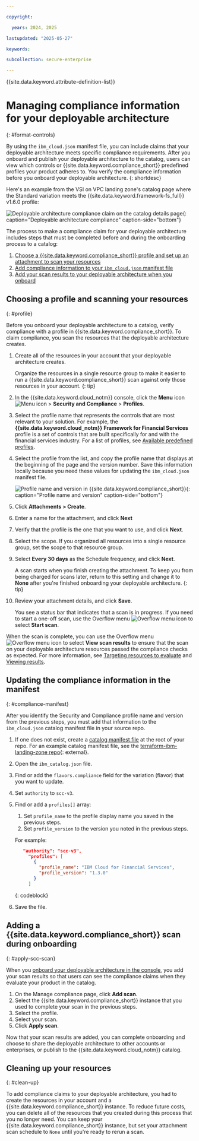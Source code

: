 ```yaml
---

copyright:

  years: 2024, 2025

lastupdated: "2025-05-27"

keywords:

subcollection: secure-enterprise

---
```


{{site.data.keyword.attribute-definition-list}}

# Managing compliance information for your deployable architecture
{: #format-controls}

By using the `ibm_cloud.json` manifest file, you can include claims that your deployable architecture meets specific compliance requirements. After you onboard and publish your deployable architecture to the catalog, users can view which controls or {{site.data.keyword.compliance_short}} predefined profiles your product adheres to. You verify the compliance information before you onboard your deployable architecture.
{: shortdesc}

Here's an example from the VSI on VPC landing zone's catalog page where the Standard variation meets the {{site.data.keyword.framework-fs_full}} v1.6.0 profile:

![Deployable architecture compliance claim on the catalog details page](images/da-compliance-mapping.png "Deployable architecture compliance claim on the catalog details page"){: caption="Deployable architecture compliance" caption-side="bottom"}

The process to make a compliance claim for your deployable architecture includes steps that must be completed before and during the onboarding process to a catalog:

1. [Choose a {{site.data.keyword.compliance_short}} profile and set up an attachment to scan your resources](#profile)
1. [Add compliance information to your `ibm_cloud.json` manifest file](#compliance-manifest)
1. [Add your scan results to your deployable architecture when you onboard](#apply-scc-scan)

## Choosing a profile and scanning your resources
{: #profile}

Before you onboard your deployable architecture to a catalog, verify compliance with a profile in {{site.data.keyword.compliance_short}}. To claim compliance, you scan the resources that the deployable architecture creates.

1. Create all of the resources in your account that your deployable architecture creates.

   Organize the resources in a single resource group to make it easier to run a {{site.data.keyword.compliance_short}} scan against only those resources in your account.
   {: tip}

1. In the {{site.data.keyword.cloud_notm}} console, click the **Menu** icon ![Menu icon](../icons/icon_hamburger.svg "Menu") > **Security and Compliance** > **Profiles**.
1. Select the profile name that represents the controls that are most relevant to your solution. For example, the **{{site.data.keyword.cloud_notm}} Framework for Financial Services** profile is a set of controls that are built specifically for and with the financial services industry. For a list of profiles, see [Available predefined profiles](https://cloud.ibm.com/docs/security-compliance?topic=security-compliance-predefined-profiles).
1. Select the profile from the list, and copy the profile name that displays at the beginning of the page and the version number. Save this information locally because you need these values for updating the `ibm_cloud.json` manifest file.

   ![Profile name and version in {{site.data.keyword.compliance_short}}](images/scc-profile-name.png){: caption="Profile name and version" caption-side="bottom"}

1. Click **Attachments > Create**.
1. Enter a name for the attachment, and click **Next**
1. Verify that the profile is the one that you want to use, and click **Next**.
1. Select the scope. If you organized all resources into a single resource group, set the scope to that resource group.
1. Select **Every 30 days** as the Schedule frequency, and click **Next**.

   A scan starts when you finish creating the attachment. To keep you from being charged for scans later, return to this setting and change it to **None** after you're finished onboarding your deployable architecture.
   {: tip}

1. Review your attachment details, and click **Save**.

   You see a status bar that indicates that a scan is in progress. If you need to start a one-off scan, use the Overflow menu ![Overflow menu icon](../icons/action-menu-icon.svg "Overflow menu icon") to select **Start scan**.

When the scan is complete, you can use the Overflow menu ![Overflow menu icon](../icons/action-menu-icon.svg "Overflow menu icon") to select **View scan results** to ensure that the scan on your deployable architecture resources passed the compliance checks as expected. For more information, see [Targeting resources to evaluate](/docs/security-compliance?topic=security-compliance-scopes&interface=ui) and [Viewing results](/docs/security-compliance?topic=security-compliance-results).

## Updating the compliance information in the manifest
{: #compliance-manifest}

After you identify the Security and Compliance profile name and version from the previous steps, you must add that information to the `ibm_cloud.json` catalog manifest file in your source repo.

1. If one does not exist, create a [catalog manifest file](/docs/secure-enterprise?topic=secure-enterprise-manifest-values) at the root of your repo. For an example catalog manifest file, see the [terraform-ibm-landing-zone repo](https://github.com/terraform-ibm-modules/terraform-ibm-landing-zone/blob/main/ibm_catalog.json){: external}.
1. Open the `ibm_catalog.json` file.
1. Find or add the `flavors.compliance` field for the variation (flavor) that you want to update.
1. Set `authority` to `scc-v3`.
1. Find or add a `profiles[]` array:
   1. Set `profile_name` to the profile display name you saved in the previous steps.
   1. Set `profile_version` to the version you noted in the previous steps.

   For example:
   ```json
      "authority": "scc-v3",
        "profiles": [
          {
            "profile_name": "IBM Cloud for Financial Services",
            "profile_version": "1.3.0"
          }
        ]
   ```
   {: codeblock}

1. Save the file.

## Adding a {{site.data.keyword.compliance_short}} scan during onboarding
{: #apply-scc-scan}

When you [onboard your deployable architecture in the console](/docs/secure-enterprise?topic=secure-enterprise-onboard-da&interface=ui#manage-compliance), you add your scan results so that users can see the compliance claims when they evaluate your product in the catalog.

1. On the Manage compliance page, click **Add scan**.
1. Select the {{site.data.keyword.compliance_short}} instance that you used to complete your scan in the previous steps.
1. Select the profile.
1. Select your scan.
1. Click **Apply scan**.

Now that your scan results are added, you can complete onboarding and choose to share the deployable architecture to other accounts or enterprises, or publish to the {{site.data.keyword.cloud_notm}} catalog.

## Cleaning up your resources
{: #clean-up}

To add compliance claims to your deployable architecture, you had to create the resources in your account and a {{site.data.keyword.compliance_short}} instance. To reduce future costs, you can delete all of the resources that you created during this process that you no longer need. You can keep your {{site.data.keyword.compliance_short}} instance, but set your attachment scan schedule to `None` until you're ready to rerun a scan.
